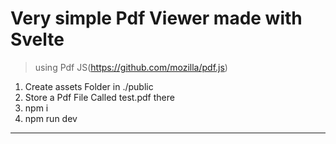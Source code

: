 # Very simple Pdf Viewer made with Svelte

> using Pdf JS(https://github.com/mozilla/pdf.js)

1. Create assets Folder in ./public
2. Store a Pdf File Called test.pdf there
3. npm i
4. npm run dev

---
